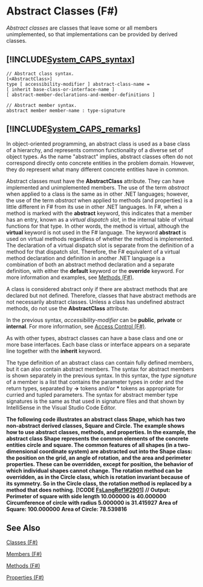 # Abstract Classes (F#)

*Abstract classes* are classes that leave some or all members unimplemented, so that implementations can be provided by derived classes.


## [!INCLUDE[System_CAPS_syntax](//System/Token/System_CAPS_syntax_md.md)]

```
// Abstract class syntax.
[<AbstractClass>]
type [ accessibility-modifier ] abstract-class-name =
[ inherit base-class-or-interface-name ]
[ abstract-member-declarations-and-member-definitions ]

// Abstract member syntax.
abstract member member-name : type-signature
```

## [!INCLUDE[System_CAPS_remarks](//System/Token/System_CAPS_remarks_md.md)]
In object-oriented programming, an abstract class is used as a base class of a hierarchy, and represents common functionality of a diverse set of object types. As the name "abstract" implies, abstract classes often do not correspond directly onto concrete entities in the problem domain. However, they do represent what many different concrete entities have in common.

Abstract classes must have the **AbstractClass** attribute. They can have implemented and unimplemented members. The use of the term *abstract* when applied to a class is the same as in other .NET languages; however, the use of the term *abstract* when applied to methods (and properties) is a little different in F# from its use in other .NET languages. In F#, when a method is marked with the **abstract** keyword, this indicates that a member has an entry, known as a *virtual dispatch slot*, in the internal table of virtual functions for that type. In other words, the method is virtual, although the **virtual** keyword is not used in the F# language. The keyword **abstract** is used on virtual methods regardless of whether the method is implemented. The declaration of a virtual dispatch slot is separate from the definition of a method for that dispatch slot. Therefore, the F# equivalent of a virtual method declaration and definition in another .NET language is a combination of both an abstract method declaration and a separate definition, with either the **default** keyword or the **override** keyword. For more information and examples, see [Methods &#40;F&#35;&#41;](Methods+28%F%2329%.md).

A class is considered abstract only if there are abstract methods that are declared but not defined. Therefore, classes that have abstract methods are not necessarily abstract classes. Unless a class has undefined abstract methods, do not use the **AbstractClass** attribute.

In the previous syntax, *accessibility-modifier* can be **public**, **private** or **internal**. For more information, see [Access Control &#40;F&#35;&#41;](Access+Control+28%F%2329%.md).

As with other types, abstract classes can have a base class and one or more base interfaces. Each base class or interface appears on a separate line together with the **inherit** keyword.

The type definition of an abstract class can contain fully defined members, but it can also contain abstract members. The syntax for abstract members is shown separately in the previous syntax. In this syntax, the *type signature* of a member is a list that contains the parameter types in order and the return types, separated by **-&gt;** tokens and/or **&#42;** tokens as appropriate for curried and tupled parameters. The syntax for abstract member type signatures is the same as that used in signature files and that shown by IntelliSense in the Visual Studio Code Editor.

**The following code illustrates an abstract class Shape, which has two non-abstract derived classes, Square and Circle. The example shows how to use abstract classes, methods, and properties. In the example, the abstract class Shape represents the common elements of the concrete entities circle and square. The common features of all shapes (in a two-dimensional coordinate system) are abstracted out into the Shape class: the position on the grid, an angle of rotation, and the area and perimeter properties. These can be overridden, except for position, the behavior of which individual shapes cannot change.**
**The rotation method can be overridden, as in the Circle class, which is rotation invariant because of its symmetry. So in the Circle class, the rotation method is replaced by a method that does nothing.**
**[!CODE [FsLangRef1#2901](../CodeSnippet/VS_Snippets_Fsharp/fslangref1/FSharp/fs/abstractclass.fs#2901)]**
**// Output:**
**Perimeter of square with side length 10.000000 is 40.000000**
**Circumference of circle with radius 5.000000 is 31.415927**
**Area of Square: 100.000000**
**Area of Circle: 78.539816**
## See Also
[Classes &#40;F&#35;&#41;](Classes+28%F%2329%.md)

[Members &#40;F&#35;&#41;](Members+28%F%2329%.md)

[Methods &#40;F&#35;&#41;](Methods+28%F%2329%.md)

[Properties &#40;F&#35;&#41;](Properties+28%F%2329%.md)

